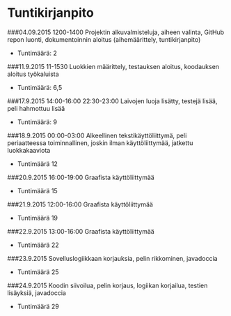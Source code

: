 # Tuntikirjanpito

###04.09.2015 1200-1400
Projektin alkuvalmisteluja, aiheen valinta, GitHub repon luonti, dokumentoinnin aloitus (aihemäärittely, tuntikirjanpito)
* Tuntimäärä: 2

###11.9.2015 11-1530
Luokkien määrittely, testauksen aloitus, koodauksen aloitus työkaluista
* Tuntimäärä: 6,5

###17.9.2015 14:00-16:00 22:30-23:00
Laivojen luoja lisätty, testejä lisää, peli hahmottuu lisää
* Tuntimäärä: 9

###18.9.2015 00:00-03:00
Alkeellinen tekstikäyttöliittymä, peli periaatteessa toiminnallinen, joskin ilman käyttöliittymää, jatkettu luokkakaaviota
* Tuntimäärä 12

###20.9.2015 16:00-19:00
Graafista käyttöliittymää
* Tuntimäärä 15

###21.9.2015 12:00-16:00
Graafista käyttöliittymää
* Tuntimäärä 19

###22.9.2015 13:00-16:00
Graafista käyttöliittymää
* Tuntimäärä 22

###23.9.2015
Sovelluslogiikkaan korjauksia, pelin rikkominen, javadoccia
* Tuntimäärä 25

###24.9.2015 
Koodin siivoilua, pelin korjaus, logiikan korjailua, testien lisäyksiä, javadoccia
* Tuntimäärä 29
